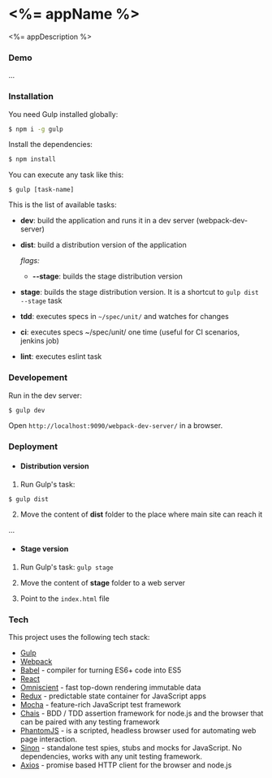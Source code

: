 # <%= appName %>
<%= appDescription %>

### Demo

...

### Installation

You need Gulp installed globally:
```sh
$ npm i -g gulp
```

Install the dependencies:
```sh
$ npm install
```
You can execute any task like this:
```
$ gulp [task-name]
```
This is the list of available tasks:

* **dev**: build the application and runs it in a dev server (webpack-dev-server)

* **dist**: build a distribution version of the application

  _flags:_

  * **--stage**: builds the stage distribution version

* **stage**: builds the stage distribution version. It is a shortcut to `gulp dist --stage` task

* **tdd**: executes specs in `~/spec/unit/` and watches for changes

* **ci**: executes specs ~/spec/unit/ one time (useful for CI scenarios, jenkins job)

* **lint**: executes eslint task

### Developement

Run in the dev server:
```sh
$ gulp dev
```
Open `http://localhost:9090/webpack-dev-server/` in a browser.

### Deployment

* #### Distribution version

1. Run Gulp's task:
```sh
$ gulp dist
```
2. Move the content of **dist** folder to the place where main site can reach it

...

* #### Stage version

1. Run Gulp's task: `gulp stage`

2. Move the content of **stage** folder to a web server

3. Point to the `index.html` file

### Tech

This project uses the following tech stack:
* [Gulp](http://gulpjs.com/)
* [Webpack](http://webpack.github.io/)
* [Babel](https://babeljs.io/) - compiler for turning ES6+ code into ES5
* [React](https://facebook.github.io/react/docs/tutorial.html)
* [Omniscient](http://omniscientjs.github.io/) - fast top-down rendering immutable data
* [Redux](https://www.npmjs.com/package/redux) - predictable state container for JavaScript apps
* [Mocha](http://mochajs.org/) - feature-rich JavaScript test framework
* [Chais](http://chaijs.com/) - BDD / TDD assertion framework for node.js and the browser that can be paired with any testing framework
* [PhantomJS](http://phantomjs.org/) - is a scripted, headless browser used for automating web page interaction.
* [Sinon](http://sinonjs.org/) - standalone test spies, stubs and mocks for JavaScript. No dependencies, works with any unit testing framework.
* [Axios](https://github.com/mzabriskie/axios) - promise based HTTP client for the browser and node.js

